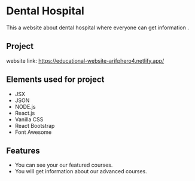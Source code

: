 # Dental Hospital

This a website about dental hospital where everyone can get information .

## Project 

website link: https://educational-website-arifphero4.netlify.app/

## Elements used for project

- JSX
- JSON  
- NODE.js
- React.js
- Vanilla CSS
- React Bootstrap
- Font Awesome

## Features
- You can see your our featured courses.
- You will get information about our advanced courses.
